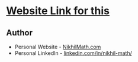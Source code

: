# [Website Link for this](https://www.harmonious-cat-3802cc.netlify.app)

## Author

- Personal Website - [NikhilMath.com](https://www.nikhilmath.com)
- Personal LinkedIn - [linkedin.com/in/nikhil-math/](https://www.linkedin.com/in/nikhil-math/)



